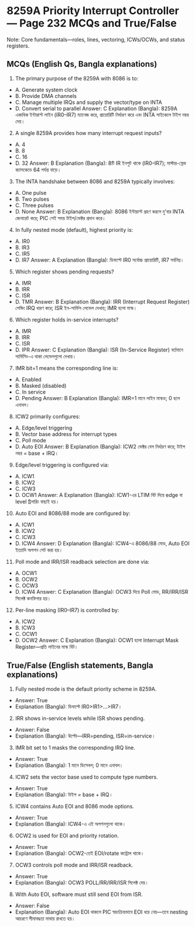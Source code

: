 # 8259A Priority Interrupt Controller — Page 232 MCQs and True/False

Note: Core fundamentals—roles, lines, vectoring, ICWs/OCWs, and status registers.

## MCQs (English Qs, Bangla explanations)

1) The primary purpose of the 8259A with 8086 is to:
- A. Generate system clock
- B. Provide DMA channels
- C. Manage multiple IRQs and supply the vector/type on INTA
- D. Convert serial to parallel
Answer: C
Explanation (Bangla): 8259A একাধিক ইন্টারাপ্ট লাইন (IR0–IR7) ম্যানেজ করে, প্রায়োরিটি নির্ধারণ করে এবং INTA সাইকেলে টাইপ নম্বর দেয়।

2) A single 8259A provides how many interrupt request inputs?
- A. 4
- B. 8
- C. 16
- D. 32
Answer: B
Explanation (Bangla): 8টি IR ইনপুট থাকে (IR0–IR7); মাস্টার-স্লেভ ক্যাসকেডে 64 পর্যন্ত বাড়ে।

3) The INTA handshake between 8086 and 8259A typically involves:
- A. One pulse
- B. Two pulses
- C. Three pulses
- D. None
Answer: B
Explanation (Bangla): 8086 ইন্টারাপ্ট গ্রহণ করলে দু’বার INTA জেনারেট করে; PIC সেই সময় টাইপ/ভেক্টর প্রদান করে।

4) In fully nested mode (default), highest priority is:
- A. IR0
- B. IR3
- C. IR5
- D. IR7
Answer: A
Explanation (Bangla): ডিফল্টে IR0 সর্বোচ্চ প্রায়োরিটি, IR7 সর্বনিম্ন।

5) Which register shows pending requests?
- A. IMR
- B. IRR
- C. ISR
- D. TMR
Answer: B
Explanation (Bangla): IRR (Interrupt Request Register) পেন্ডিং IRQ ধারণ করে; ISR ইন-সার্ভিস লেভেল দেখায়; IMR হলো মাস্ক।

6) Which register holds in-service interrupts?
- A. IMR
- B. IRR
- C. ISR
- D. IPR
Answer: C
Explanation (Bangla): ISR (In-Service Register) বর্তমানে সার্ভিসিং-এ থাকা লেভেলগুলো দেখায়।

7) IMR bit=1 means the corresponding line is:
- A. Enabled
- B. Masked (disabled)
- C. In service
- D. Pending
Answer: B
Explanation (Bangla): IMR=1 মানে লাইন মাস্কড; 0 হলে এনাবল।

8) ICW2 primarily configures:
- A. Edge/level triggering
- B. Vector base address for interrupt types
- C. Poll mode
- D. Auto EOI
Answer: B
Explanation (Bangla): ICW2 ভেক্টর বেস নির্ধারণ করে; টাইপ নম্বর = base + IRQ।

9) Edge/level triggering is configured via:
- A. ICW1
- B. ICW2
- C. ICW3
- D. OCW1
Answer: A
Explanation (Bangla): ICW1-এর LTIM বিট দিয়ে edge বা level ট্রিগারিং বাছাই হয়।

10) Auto EOI and 8086/88 mode are configured by:
- A. ICW1
- B. ICW2
- C. ICW3
- D. ICW4
Answer: D
Explanation (Bangla): ICW4-এ 8086/88 মোড, Auto EOI ইত্যাদি অপশন সেট করা হয়।

11) Poll mode and IRR/ISR readback selection are done via:
- A. OCW1
- B. OCW2
- C. OCW3
- D. ICW4
Answer: C
Explanation (Bangla): OCW3 দিয়ে Poll মোড, RR/IRR/ISR সিলেক্ট কনফিগার হয়।

12) Per-line masking (IR0–IR7) is controlled by:
- A. ICW2
- B. ICW3
- C. OCW1
- D. OCW2
Answer: C
Explanation (Bangla): OCW1 হলো Interrupt Mask Register—প্রতি লাইনের মাস্ক বিট।

## True/False (English statements, Bangla explanations)

1) Fully nested mode is the default priority scheme in 8259A.
- Answer: True
- Explanation (Bangla): ডিফল্টে IR0>IR1>…>IR7।

2) IRR shows in-service levels while ISR shows pending.
- Answer: False
- Explanation (Bangla): উল্টো—IRR=pending, ISR=in-service।

3) IMR bit set to 1 masks the corresponding IRQ line.
- Answer: True
- Explanation (Bangla): 1 মানে ডিসেবল; 0 মানে এনাবল।

4) ICW2 sets the vector base used to compute type numbers.
- Answer: True
- Explanation (Bangla): টাইপ = base + IRQ।

5) ICW4 contains Auto EOI and 8086 mode options.
- Answer: True
- Explanation (Bangla): ICW4-এ এই অপশনগুলো থাকে।

6) OCW2 is used for EOI and priority rotation.
- Answer: True
- Explanation (Bangla): OCW2-তেই EOI/rotate কন্ট্রোল থাকে।

7) OCW3 controls poll mode and IRR/ISR readback.
- Answer: True
- Explanation (Bangla): OCW3 POLL/RR/IRR/ISR সিলেক্ট দেয়।

8) With Auto EOI, software must still send EOI from ISR.
- Answer: False
- Explanation (Bangla): Auto EOI থাকলে PIC স্বয়ংক্রিয়ভাবে EOI ধরে নেয়—তবে nesting আচরণে সীমাবদ্ধতা মাথায় রাখতে হয়।
